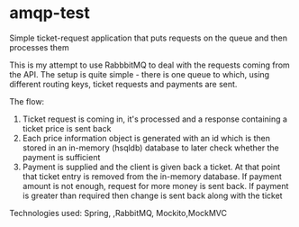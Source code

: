 # amqp-test
Simple ticket-request application that puts requests on the queue and then processes them

This is my attempt to use RabbbitMQ to deal with the requests coming from the API. The setup is quite simple - there is one queue to which, using different routing keys, ticket requests and payments are sent. 

The flow:
1.  Ticket request is coming in, it's processed and a response containing a ticket price is sent back
2.  Each price information object is generated with an id which is then stored in an in-memory (hsqldb) database to later check whether the payment is sufficient
3.  Payment is supplied and the client is given back a ticket. At that point that ticket entry is removed from the in-memory database. If payment amount is not enough, request for more money is sent back. If payment is greater than required then change is sent back along with the ticket


Technologies used:
Spring, ,RabbitMQ, Mockito,MockMVC

